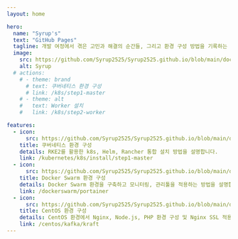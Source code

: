 ```yaml
---
layout: home

hero:
  name: "Syrup's"
  text: "GitHub Pages"
  tagline: 개발 여정에서 겪은 고민과 해결의 순간들, 그리고 환경 구성 방법을 기록하는 공간
  image:
    src: https://github.com/Syrup2525/Syrup2525.github.io/blob/main/docs/images/logo_circle.png?raw=true
    alt: Syrup
  # actions:
    # - theme: brand
      # text: 쿠버네티스 환경 구성
      # link: /k8s/step1-master
    # - theme: alt
    #   text: Worker 설치
    #   link: /k8s/step2-worker

features:
  - icon:
      src: https://github.com/Syrup2525/Syrup2525.github.io/blob/main/docs/images/kubernetes_logo.png?raw=true
    title: 쿠버네티스 환경 구성
    details: RKE2를 활용한 k8s, Helm, Rancher 통합 설치 방법을 설명합니다.
    link: /kubernetes/k8s/install/step1-master
  - icon:
      src: https://github.com/Syrup2525/Syrup2525.github.io/blob/main/docs/images/dockerswarm_logo.png?raw=true
    title: Docker Swarm 환경 구성
    details: Docker Swarm 환경을 구축하고 모니터링, 관리툴을 적용하는 방법을 설명합니다.
    link: /dockerswarm/portainer
  - icon:
      src: https://github.com/Syrup2525/Syrup2525.github.io/blob/main/docs/images/centos_logo.png?raw=true
    title: CentOS 환경 구성
    details: CentOS 환경에서 Nginx, Node.js, PHP 환경 구성 및 Nginx SSL 적용 방법을 설명합니다.
    link: /centos/kafka/kraft
---
```

